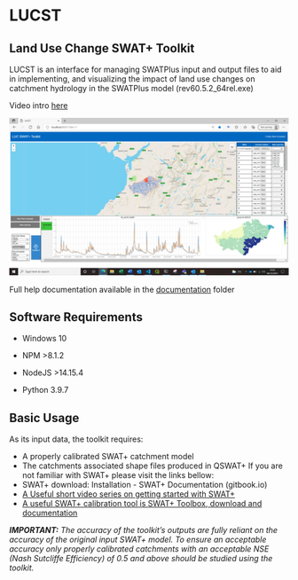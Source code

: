 # LUCST
## Land Use Change SWAT+ Toolkit
LUCST is an interface for managing SWATPlus input and output files to aid in implementing, and visualizing the impact of land use changes on catchment hydrology in the SWATPlus model (rev60.5.2_64rel.exe)

Video intro [here](https://youtu.be/QygBidYr4cQ)

![LUCST interface](https://github.com/alexrigby/LUCST/blob/master/images/LUCST%20interface.PNG)

Full help documentation available in the [documentation](https://github.com/alexrigby/LUCST/blob/master/documentation/LUCST%20walkthrough%20v1.2.pdf) folder

## Software Requirements
* Windows 10

* NPM >8.1.2

* NodeJS >14.15.4 

* Python 3.9.7 

## Basic Usage

As its input data, the toolkit requires:
* A properly calibrated SWAT+ catchment model
* The catchments associated shape files produced in QSWAT+
If you are not familiar with SWAT+ please visit the links bellow:
* SWAT+ download: Installation - SWAT+ Documentation (gitbook.io)
* [A Useful short video series on getting started with SWAT+](https://youtu.be/dBARtcejaPM)
* [A useful SWAT+ calibration tool is SWAT+ Toolbox, download and documentation](celray.github.io/docs/swatplus_toolbox/introduction.html)

***IMPORTANT:** The accuracy of the toolkit’s outputs are fully reliant on the accuracy of the original
input SWAT+ model. To ensure an acceptable accuracy only properly calibrated catchments with an 
acceptable NSE (Nash Sutcliffe Efficiency) of 0.5 and above should be studied using the toolkit.* 



